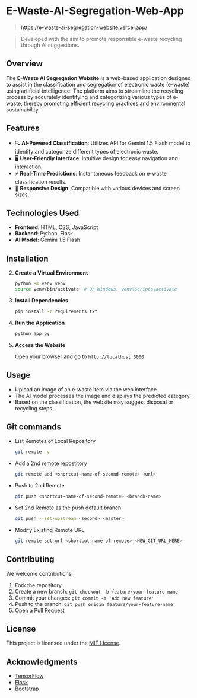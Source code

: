 # E-Waste-AI-Segregation-Web-App

> https://e-waste-ai-segregation-website.vercel.app/

> Developed with the aim to promote responsible e-waste recycling through AI suggestions.

## Overview

The **E-Waste AI Segregation Website** is a web-based application designed to assist in the classification and segregation of electronic waste (e-waste) using artificial intelligence. The platform aims to streamline the recycling process by accurately identifying and categorizing various types of e-waste, thereby promoting efficient recycling practices and environmental sustainability.

## Features

- 🔍 **AI-Powered Classification**: Utilizes API for Gemini 1.5 Flash model to identify and categorize different types of electronic waste.  
- 🖥️ **User-Friendly Interface**: Intuitive design for easy navigation and interaction.  
- ⚡ **Real-Time Predictions**: Instantaneous feedback on e-waste classification results.  
- 📱 **Responsive Design**: Compatible with various devices and screen sizes.  

## Technologies Used

- **Frontend**: HTML, CSS, JavaScript  
- **Backend**: Python, Flask  
- **AI Model**: Gemini 1.5 Flash

## Installation

2. **Create a Virtual Environment**

   ```bash
   python -m venv venv
   source venv/bin/activate  # On Windows: venv\Scripts\activate
   ```

3. **Install Dependencies**

   ```bash
   pip install -r requirements.txt
   ```

4. **Run the Application**

   ```bash
   python app.py
   ```

5. **Access the Website**

   Open your browser and go to `http://localhost:5000`


## Usage

- Upload an image of an e-waste item via the web interface.
- The AI model processes the image and displays the predicted category.
- Based on the classification, the website may suggest disposal or recycling steps.


## Git commands

- List Remotes of Local Repository
   ```bash
   git remote -v 
   ```

- Add a 2nd remote repostitory
   ```bash
   git remote add <shortcut-name-of-second-remote> <url>
   ```

- Push to 2nd Remote
   ```bash
   git push <shortcut-name-of-second-remote> <branch-name>
   ```

- Set 2nd Remote as the push default branch
   ```bash
   git push --set-upstream <second> <master> 
   ```

- Modify Existing Remote URL
   ```bash
   git remote set-url <shortcut-name-of-remote> <NEW_GIT_URL_HERE>
   ```


## Contributing

We welcome contributions!

1. Fork the repository.  
2. Create a new branch: `git checkout -b feature/your-feature-name`  
3. Commit your changes: `git commit -m 'Add new feature'`  
4. Push to the branch: `git push origin feature/your-feature-name`  
5. Open a Pull Request  

## License

This project is licensed under the [MIT License](LICENSE).

## Acknowledgments

- [TensorFlow](https://www.tensorflow.org/)  
- [Flask](https://flask.palletsprojects.com/)  
- [Bootstrap](https://getbootstrap.com/)  

